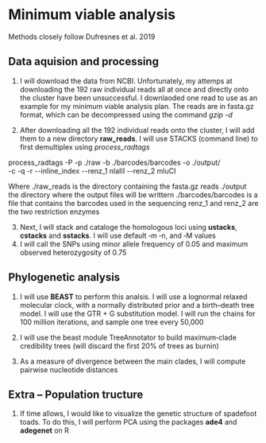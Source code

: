 # Minimum viable analysis 
Methods closely follow Dufresnes et al. 2019

## Data aquision and processing

1. I will download the data from NCBI. Unfortunately, my attemps at downloading the 192 raw individual reads all at once and directly onto the cluster have been unsuccessful. 
I downlaoded one read to use as an example for my minimum viable analysis plan. The reads are in fasta.gz format, which can be decompressed using the command *gzip -d*

2. After downloading all the 192 individual reads onto the cluster, I will add them to a new directory **raw_reads**. I will use STACKS (command line) to first demultiplex using *process_radtags* 

process_radtags -P -p ./raw  -b ./barcodes/barcodes -o ./output/ \
                  -c -q -r --inline_index --renz_1 nlaIII --renz_2 mluCI
                 
Where ./raw_reads is the directory containing the fasta.gz reads
      ./output the directory where the output files will be writtern
      ./barcodes/barcodes is a file that contains the barcodes used in the sequencing
      renz_1 and renz_2 are the two restriction enzymes
      
3. Next, I will stack and cataloge the homologous loci using **ustacks**, **cstacks** and **sstacks**. I will use default ‐m ‐n, and ‐M values
4. I will call the SNPs using minor allele frequency of 0.05 and maximum observed heterozygosity of 0.75
  

## Phylogenetic analysis

1. I will use **BEAST** to perform this analsis. I will use a lognormal relaxed molecular clock, with a normally distributed prior and a birth–death tree model. I will use the GTR + G substitution model.
I will run the chains for 100 million iterations, and sample one tree every 50,000

2. I will use the beast module TreeAnnotator to build maximum‐clade credibility trees (will discard the first 20% of trees as burnin)

3. As a measure of divergence between the main clades, I will compute pairwise nucleotide distances


## Extra – Population tructure

1. If time allows, I would like to visualize the genetic structure of spadefoot toads. To do this, I will perform PCA using the packages **ade4** and **adegenet** on R
